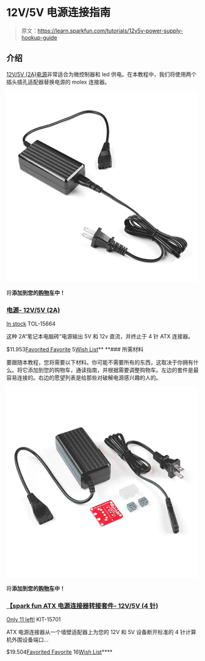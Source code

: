# 12V/5V 电源连接指南

> 原文：<https://learn.sparkfun.com/tutorials/12v5v-power-supply-hookup-guide>

## 介绍

[12V/5V (2A)电源](https://www.sparkfun.com/products/15664)非常适合为微控制器和 led 供电。在本教程中，我们将使用两个插头插孔适配器替换电源的 molex 连接器。

[![Power Supply - 12V/5V (2A)](img/bd154d1d38e3fe832203f852abe65aa2.png)](https://www.sparkfun.com/products/15664) 

将**添加到您的[购物车](https://www.sparkfun.com/cart)中！**

### [电源- 12V/5V (2A)](https://www.sparkfun.com/products/15664)

[In stock](https://learn.sparkfun.com/static/bubbles/ "in stock") TOL-15664

这种 2A“笔记本电脑砖”电源输出 5V 和 12v 直流，并终止于 4 针 ATX 连接器。

$11.953[Favorited Favorite](# "Add to favorites") 5[Wish List](# "Add to wish list")** **### 所需材料

要跟随本教程，您将需要以下材料。你可能不需要所有的东西，这取决于你拥有什么。将它添加到您的购物车，通读指南，并根据需要调整购物车。左边的套件是最容易连接的。右边的愿望列表是给那些对破解电源感兴趣的人的。

[![SparkFun ATX Power Connector Breakout Kit - 12V/5V (4-pin)](img/f4dfc89524ef4feba71f1bb3342a12dd.png)](https://www.sparkfun.com/products/15701) 

将**添加到您的[购物车](https://www.sparkfun.com/cart)中！**

### [【spark fun ATX 电源连接器转接套件- 12V/5V (4 针)](https://www.sparkfun.com/products/15701)

[Only 11 left!](https://learn.sparkfun.com/static/bubbles/ "only 11 left!") KIT-15701

ATX 电源连接器从一个墙壁适配器上为您的 12V 和 5V 设备断开标准的 4 针计算机外围设备端口…

$19.504[Favorited Favorite](# "Add to favorites") 16[Wish List](# "Add to wish list")****